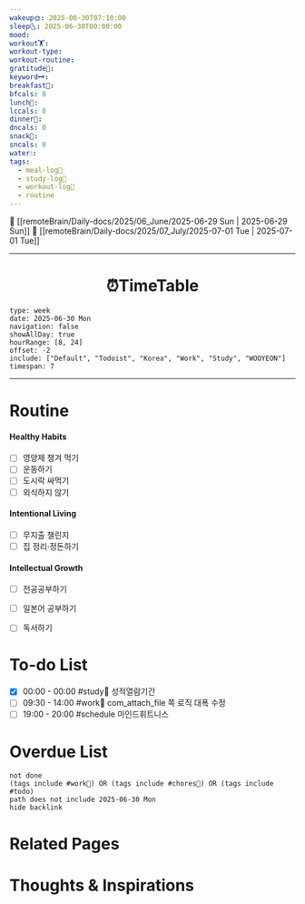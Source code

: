 ```yaml
---
wakeup🌞: 2025-06-30T07:10:00
sleep🌜: 2025-06-30T00:00:00
mood: 
workout🏋️: 
workout-type: 
workout-routine: 
gratitude🙏: 
keyword🗝️: 
breakfast🍳: 
bfcals: 0
lunch🍚: 
lccals: 0
dinner🥗: 
dncals: 0
snack🍬: 
sncals: 0
water💧: 
tags:
  - meal-log📝
  - study-log📓
  - workout-log💪
  - routine
---
```


🔺 [[remoteBrain/Daily-docs/2025/06_June/2025-06-29 Sun | 2025-06-29 Sun]]
🔻 [[remoteBrain/Daily-docs/2025/07_July/2025-07-01 Tue | 2025-07-01 Tue]]
___
<h1> <center>⏰TimeTable </center> </h1>

```gEvent
type: week
date: 2025-06-30 Mon
navigation: false
showAllDay: true
hourRange: [8, 24]
offset: -2
include: ["Default", "Todoist", "Korea", "Work", "Study", "WOOYEON"]
timespan: 7
```

--- 


# Routine 

####  Healthy Habits
- [ ] 영양제 챙겨 먹기
- [ ] 운동하기
- [ ] 도시락 싸먹기 
- [ ] 외식하지 않기 

####  Intentional Living 
- [ ] 무지출 챌린지 
- [ ] 집 정리·정돈하기

#### Intellectual Growth
- [ ] 전공공부하기
- [ ] 일본어 공부하기
- [ ] 독서하기



# To-do List

- [x] 00:00 - 00:00 #study📓 성적열람기간
- [ ] 09:30 - 14:00 #work💼 com_attach_file 쪽 로직 대폭 수정
- [ ] 19:00 - 20:00 #schedule 마인드휘트니스

# Overdue List
```tasks
not done
(tags include #work💼) OR (tags include #chores🧺) OR (tags include #todo)
path does not include 2025-06-30 Mon
hide backlink
```

# Related Pages



# Thoughts & Inspirations

